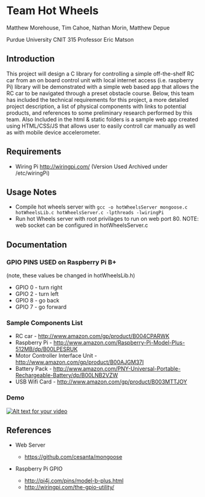 # Team Hot Wheels
Matthew Morehouse, Tim Cahoe, Nathan Morin, Matthew Depue

Purdue University CNIT 315
Professor Eric Matson

## Introduction

This project will design a C library for controlling a simple off-the-shelf RC car from an on board control unit with local internet access (i.e. raspberry Pi) library will be demonstrated with a simple web based app that allows the RC car to be navigated through a preset obstacle course.  Below, this team has included the technical requirements for this project, a more detailed project description, a list of physical components with links to potential products, and references to some preliminary research performed by this team.  Also Included in the html & static folders is a sample web app created using HTML/CSS/JS that allows user to easily controll car manually as well as with mobile device accelerometer.

## Requirements
* Wiring Pi http://wiringpi.com/ (Version Used Archived under <root>/etc/wiringPi)

## Usage Notes
* Compile hot wheels server with 
```gcc -o hotWheelsServer mongoose.c hotWheelsLib.c hotWheelsServer.c -lpthreads -lwiringPi```
* Run hot Wheels server with root privilages to run on web port 80.  NOTE: web socket can be configured in hotWheelsServer.c

## Documentation

### GPIO PINS USED on Raspberry Pi B+ 
(note, these values be changed in hotWheelsLib.h)
* GPIO 0 - turn right
* GPIO 2 - turn left
* GPIO 8 - go back
* GPIO 7 - go forward

### Sample Components List
* RC car - http://www.amazon.com/gp/product/B004CPARWK
* Raspberry Pi - http://www.amazon.com/Raspberry-Pi-Model-Plus-512MB/dp/B00LPESRUK
* Motor Controller Interface Unit - http://www.amazon.com/gp/product/B00AJGM37I
* Battery Pack - http://www.amazon.com/PNY-Universal-Portable-Rechargeable-Battery/dp/B00LNB2VZW
* USB Wifi Card - http://www.amazon.com/gp/product/B003MTTJOY

### Demo
[![Alt text for your video](http://img.youtube.com/vi/eLvGa5sA3TI/0.jpg)](https://www.youtube.com/watch?v=eLvGa5sA3TI)


## References

* Web Server
  - https://github.com/cesanta/mongoose

* Raspberry Pi GPIO
  - http://pi4j.com/pins/model-b-plus.html
  - http://wiringpi.com/the-gpio-utility/
